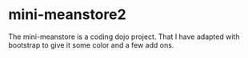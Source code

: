 # mini-meanstore2

The mini-meanstore is a coding dojo project. That I have adapted with bootstrap to give it some color and a few add ons.
